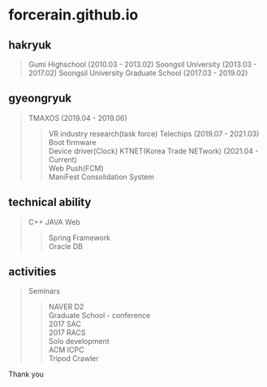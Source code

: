 # forcerain.github.io

## hakryuk
> Gumi Highschool (2010.03 - 2013.02)
> Soongsil University (2013.03 - 2017.02)
> Soongsil University Graduate School (2017.03 - 2019.02)

## gyeongryuk
> TMAXOS (2019.04 - 2019.06)   
>	> VR industry research(task force)
> Telechips (2019.07 - 2021.03)   
>	> Boot firmware   
>	> Device driver(Clock)
> KTNET(Korea Trade NETwork) (2021.04 - Current)   
>	> Web Push(FCM)   
>	> ManiFest Consolidation System

## technical ability
> C++
> JAVA
> Web   
>	> Spring Framework   
>	> Oracle DB

## activities
> Seminars
>	> NAVER D2   
> Graduate School - conference   
>	> 2017 SAC   
>	> 2017 RACS   
> Solo development   
>	> ACM ICPC   
>	> Tripod Crawler   


Thank you
